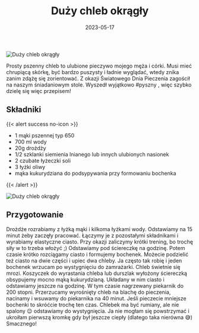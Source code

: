 ﻿---
title: "Duży chleb okrągły"
date: 2023-05-17
categories:
- pieczywo
tags:
- wegańskie
- bez laktozy
- mąka pszenna
- chleb
thumbnailImagePosition: "top"
---
![Duży chleb okrągły](/img/Duzy-chleb-okragly/Duzy-chleb-okragly-1.jpg)

Prosty pszenny chleb to ulubione pieczywo mojego męża i córki. Musi mieć chrupiącą skórkę, być bardzo puszysty i ładnie wyglądać, wtedy znika zanim zdążę się zorientować. Z okazji Światowego Dnia Pieczenia zagościł na naszym śniadaniowym stole. Wyszedł wyjątkowo #pyszny , więc szybko dzielę się więc przepisem!

<!--more-->

## Składniki
{{< alert success no-icon >}}
- 1 mąki pszennej typ 650
- 700 ml wody
- 20g drożdży
- 1/2 szklanki siemienia lnianego lub innych ulubionych nasionek
- 2 czubate łyżeczki soli
- 3 łyżki oliwy
- mąka kukurydziana do podsypywania przy formowaniu bochenka

{{< /alert >}}

![Duży chleb okrągły](/img/Duzy-chleb-okragly/Duzy-chleb-okragly-2.jpg)

## Przygotowanie
Drożdże rozrabiamy z łyżką mąki i kilkoma łyżkami wody. Odstawiamy na 15 minut żeby zaczęły pracować. Łączymy je z pozostałymi składnikami i wyrabiamy elastyczne ciasto. Przy okazji zaliczymy krótki trening, bo trochę siły w to trzeba włożyć ;)
Odstawiamy pod ściereczkę na godzinę. Potem czasie krótko rozciągamy ciasto i formujemy bochenek. Możecie podzielić też ciasto na dwie części i upiec dwa chleby. Ja często tak robię i jeden bochenek wrzucam po wystygnięciu do zamrażarki. Chleb świetnie się mrozi. Koszyczek do wyrastania chleba lub durszlak wyłożony ściereczką obsypujemy mocno mąką kukurydzianą. Układany w nim ciasto i odstawiamy jeszcze na godzinę. W tym czasie nagrzewany piekarnik do 200 stopni. Przerzucamy wyrośnięty chleb na blachę do pieczenia, nacinamy i wsuwamy do piekarnika na 40 minut. Jeśli pieczecie mniejsze bochenki to skróćcie trochę ten czas. Chlebek ma być rumiany, ale nie spalony 😉 odstawiamy do wystygnięcia. Ja nie mogłam się powstrzymać i ukroiłam pierwszą kromkę gdy był jeszcze ciepły (dlatego taka nierówna 😅)
Smacznego!
